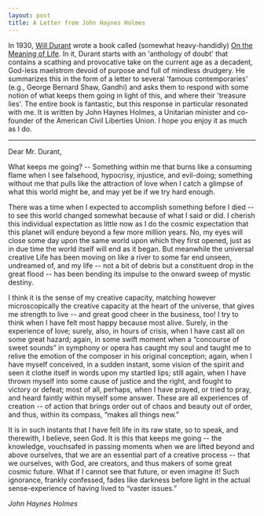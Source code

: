 ```yaml
---
layout: post
title: A Letter from John Haynes Holmes
---
```


In 1930, [Will Durant](https://en.wikipedia.org/wiki/Will_Durant) wrote a book called (somewhat heavy-handidly) [On the Meaning of Life](https://www.goodreads.com/book/show/78160.On_the_Meaning_of_Life). In it, Durant starts with an 'anthology of doubt' that contains a scathing and provocative take on the current age as a decadent, God-less maelstrom devoid of purpose and full of mindless drudgery. He summarizes this in the form of a letter to several 'famous contemporaries' (e.g., George Bernard Shaw, Gandhi) and asks them to respond with some notion of what keeps them going in light of this, and where their 'treasure lies'. The entire book is fantastic, but this response in particular resonated with me. It is written by John Haynes Holmes, a Unitarian minister and co-founder of the American Civil Liberties Union. I hope you enjoy it as much as I do.

---

Dear Mr. Durant, 

What keeps me going? -- Something within me that burns like a consuming flame when I see falsehood, hypocrisy, injustice, and evil-doing; something without me that pulls like the attraction of love when I catch a glimpse of what this world might be, and may yet be if we try hard enough. 

There was a time when I expected to accomplish something before I died -- to see this world changed somewhat because of what I said or did. I cherish this individual expectation as little now as I do the cosmic expectation that this planet will endure beyond a few more million years. No, my eyes will close some day upon the same world upon which they first opened, just as in due time the world itself will end as it began. But meanwhile the universal creative Life has been moving on like a river to some far end unseen, undreamed of, and my life -- not a bit of debris but a constituent drop in the great flood -- has been bending its impulse to the onward sweep of mystic destiny. 

I think it is the sense of my creative capacity, matching however microscopically the creative capacity at the heart of the universe, that gives me strength to live -- and great good cheer in the business, too! I try to think when I have felt most happy because most alive. Surely, in the experience of love; surely, also, in hours of crisis, when I have cast all on some great hazard; again, in some swift moment when a “concourse of sweet sounds” in symphony or opera has caught my soul and taught me to relive the emotion of the composer in his original conception; again, when I have myself conceived, in a sudden instant, some vision of the spirit and seen it clothe itself in words upon my startled lips; still again, when I have thrown myself into some cause of justice and the right, and fought to victory or defeat; most of all, perhaps, when I have prayed, or tried to pray, and heard faintly within myself some answer. These are all experiences of creation -- of action that brings order out of chaos and beauty out of order, and thus, within its compass, “makes all things new.” 

It is in such instants that I have felt life in its raw state, so to speak, and therewith, I believe, seen God. It is this that keeps me going -- the knowledge, vouchsafed in passing moments when we are lifted beyond and above ourselves, that we are an essential part of a creative process -- that we ourselves, with God, are creators, and thus makers of some great cosmic future. What if I cannot see that future, or even imagine it! Such ignorance, frankly confessed, fades like darkness before light in the actual sense-experience of having lived to “vaster issues.”

*John Haynes Holmes*

